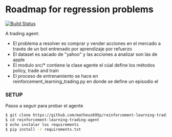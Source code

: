 # Roadmap for regression problems
[![Build Status](https://travis-ci.org/joemccann/dillinger.svg?branch=master)](https://travis-ci.org/joemccann/dillinger)

A trading agent:
  - El problema a resolver es comprar y vender acciones en el mercado a través de un bot entrenado por aprendizaje por refuerzo
  - El dataset es sacado de "yahoo" y las acciones a analizar son las de apple
  - El modulo src/* contiene la clase agente el cúal define los métodos policy, trade and train
  - El proceso de entrenamiento se hace en reinforcement_learning_trading.py en donde se define un episodio el
### SETUP 
Pasos a seguir para probar el agente

```sh
$ git clone https://github.com/matheus695p/reinforcement-learning-trading-agent.git
$ cd reinforcement-learning-trading-agent
$ echo instalar los requirements
$ pip install -r requirements.txt
```
